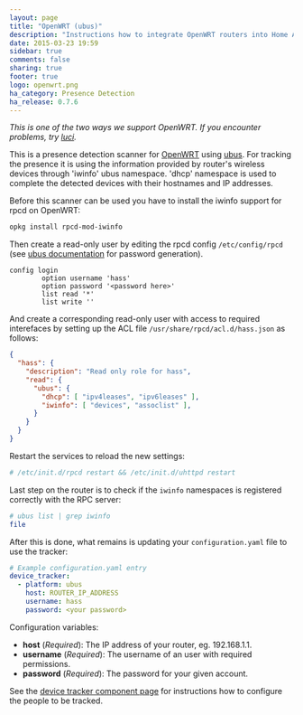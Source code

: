 ```yaml
---
layout: page
title: "OpenWRT (ubus)"
description: "Instructions how to integrate OpenWRT routers into Home Assistant."
date: 2015-03-23 19:59
sidebar: true
comments: false
sharing: true
footer: true
logo: openwrt.png
ha_category: Presence Detection
ha_release: 0.7.6
---
```


_This is one of the two ways we support OpenWRT. If you encounter problems, try [luci](/components/device_tracker.luci/)._

This is a presence detection scanner for [OpenWRT](https://openwrt.org/) using [ubus](http://wiki.openwrt.org/doc/techref/ubus).
For tracking the presence it is using the information provided by router's wireless devices through 'iwinfo' ubus namespace. 'dhcp' namespace is used to complete the detected devices with their hostnames and IP addresses.

Before this scanner can be used you have to install the iwinfo support for rpcd on OpenWRT:

```bash
opkg install rpcd-mod-iwinfo
```

Then create a read-only user by editing the rpcd config `/etc/config/rpcd` (see [ubus documentation](https://wiki.openwrt.org/doc/techref/ubus#authentication) for password generation).

```
config login
        option username 'hass'
        option password '<password here>'
        list read '*'
        list write ''
```
        
And create a corresponding read-only user with access to required interefaces by setting up the ACL file `/usr/share/rpcd/acl.d/hass.json` as follows:

```json
{
  "hass": {
    "description": "Read only role for hass",
    "read": {
      "ubus": {
        "dhcp": [ "ipv4leases", "ipv6leases" ],
        "iwinfo": [ "devices", "assoclist" ],
      }
    }
  }
}
```

Restart the services to reload the new settings:

```bash
# /etc/init.d/rpcd restart && /etc/init.d/uhttpd restart
```

Last step on the router is to check if the `iwinfo` namespaces is registered correctly with the RPC server:

```bash
# ubus list | grep iwinfo
file
```

After this is done, what remains is updating your `configuration.yaml` file to use the tracker:

```yaml
# Example configuration.yaml entry
device_tracker:
  - platform: ubus
    host: ROUTER_IP_ADDRESS
    username: hass
    password: <your password>
```

Configuration variables:

- **host** (*Required*): The IP address of your router, eg. 192.168.1.1.
- **username** (*Required*): The username of an user with required permissions.
- **password** (*Required*): The password for your given account.

See the [device tracker component page](/components/device_tracker/) for instructions how to configure the people to be tracked.
